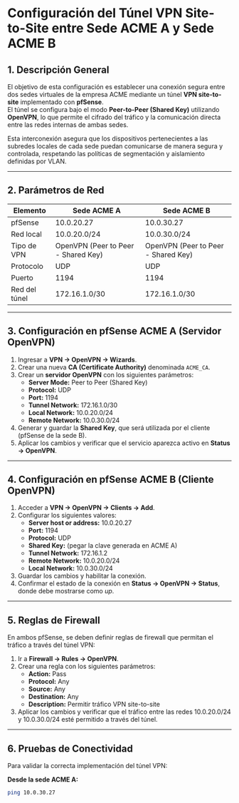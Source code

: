 # Configuración del Túnel VPN Site-to-Site entre Sede ACME A y Sede ACME B

## 1. Descripción General

El objetivo de esta configuración es establecer una conexión segura entre dos sedes virtuales de la empresa ACME mediante un túnel **VPN site-to-site** implementado con **pfSense**.  
El túnel se configura bajo el modo **Peer-to-Peer (Shared Key)** utilizando **OpenVPN**, lo que permite el cifrado del tráfico y la comunicación directa entre las redes internas de ambas sedes.

Esta interconexión asegura que los dispositivos pertenecientes a las subredes locales de cada sede puedan comunicarse de manera segura y controlada, respetando las políticas de segmentación y aislamiento definidas por VLAN.

---

## 2. Parámetros de Red

| Elemento        | Sede ACME A              | Sede ACME B              |
|-----------------|--------------------------|--------------------------|
| pfSense         | 10.0.20.27               | 10.0.30.27               |
| Red local       | 10.0.20.0/24             | 10.0.30.0/24             |
| Tipo de VPN     | OpenVPN (Peer to Peer - Shared Key) | OpenVPN (Peer to Peer - Shared Key) |
| Protocolo       | UDP                      | UDP                      |
| Puerto          | 1194                     | 1194                     |
| Red del túnel   | 172.16.1.0/30            | 172.16.1.0/30            |

---

## 3. Configuración en pfSense ACME A (Servidor OpenVPN)

1. Ingresar a **VPN → OpenVPN → Wizards**.
2. Crear una nueva **CA (Certificate Authority)** denominada `ACME_CA`.
3. Crear un **servidor OpenVPN** con los siguientes parámetros:
   - **Server Mode:** Peer to Peer (Shared Key)
   - **Protocol:** UDP
   - **Port:** 1194
   - **Tunnel Network:** 172.16.1.0/30
   - **Local Network:** 10.0.20.0/24
   - **Remote Network:** 10.0.30.0/24
4. Generar y guardar la **Shared Key**, que será utilizada por el cliente (pfSense de la sede B).
5. Aplicar los cambios y verificar que el servicio aparezca activo en **Status → OpenVPN**.

---

## 4. Configuración en pfSense ACME B (Cliente OpenVPN)

1. Acceder a **VPN → OpenVPN → Clients → Add**.
2. Configurar los siguientes valores:
   - **Server host or address:** 10.0.20.27
   - **Port:** 1194
   - **Protocol:** UDP
   - **Shared Key:** (pegar la clave generada en ACME A)
   - **Tunnel Network:** 172.16.1.2
   - **Remote Network:** 10.0.20.0/24
   - **Local Network:** 10.0.30.0/24
3. Guardar los cambios y habilitar la conexión.
4. Confirmar el estado de la conexión en **Status → OpenVPN → Status**, donde debe mostrarse como *up*.

---

## 5. Reglas de Firewall

En ambos pfSense, se deben definir reglas de firewall que permitan el tráfico a través del túnel VPN:

1. Ir a **Firewall → Rules → OpenVPN**.
2. Crear una regla con los siguientes parámetros:
   - **Action:** Pass
   - **Protocol:** Any
   - **Source:** Any
   - **Destination:** Any
   - **Description:** Permitir tráfico VPN site-to-site
3. Aplicar los cambios y verificar que el tráfico entre las redes 10.0.20.0/24 y 10.0.30.0/24 esté permitido a través del túnel.

---

## 6. Pruebas de Conectividad

Para validar la correcta implementación del túnel VPN:

**Desde la sede ACME A:**
```bash
ping 10.0.30.27
